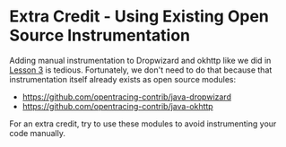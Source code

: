 # Extra Credit - Using Existing Open Source Instrumentation

Adding manual instrumentation to Dropwizard and okhttp like we did in [Lesson 3](../com/sag/bada/jaeger_tracing/example3)
is tedious. Fortunately, we don't need to do that because that instrumentation itself already exists
as open source modules:

  * https://github.com/opentracing-contrib/java-dropwizard
  * https://github.com/opentracing-contrib/java-okhttp

For an extra credit, try to use these modules to avoid instrumenting your code manually.

